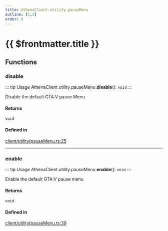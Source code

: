 ```yaml
---
title: AthenaClient.utility.pauseMenu
outline: [1,3]
order: 0
---
```


# {{ $frontmatter.title }}


## Functions

### disable

::: tip Usage
AthenaClient.utility.pauseMenu.**disable**(): `void`
:::

Disable the default GTA:V pause Menu

#### Returns

`void`

#### Defined in

[client/utility/pauseMenu.ts:25](https://github.com/Stuyk/altv-athena/blob/94f5f1a/src/core/client/utility/pauseMenu.ts#L25)

___

### enable

::: tip Usage
AthenaClient.utility.pauseMenu.**enable**(): `void`
:::

Enable the default GTA:V pause menu

#### Returns

`void`

#### Defined in

[client/utility/pauseMenu.ts:39](https://github.com/Stuyk/altv-athena/blob/94f5f1a/src/core/client/utility/pauseMenu.ts#L39)
